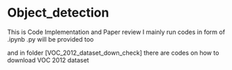 # Object_detection
This is Code Implementation and Paper review
I mainly run codes in form of .ipynb 
.py will be provided too


and in folder [VOC_2012_dataset_down_check] there are codes on how to download VOC 2012 dataset 
